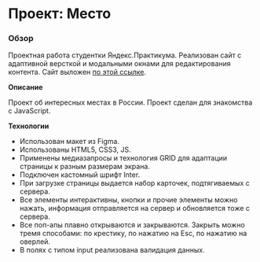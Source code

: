 # Проект: Место

### Обзор
Проектная работа студентки Яндекс.Практикума.
Реализован сайт с адаптивной версткой и модальными окнами для редактирования контента.
Сайт выложен [по этой ссылке](https://tatiana-dorokhova.github.io/mesto/).

**Описание**

Проект об интересных местах в России.
Проект сделан для знакомства с JavaScript.


**Технологии**
* Использован макет из Figma.
* Использованы HTML5, CSS3, JS.
* Применены медиазапросы и технология GRID для адаптации страницы к разным размерам экрана.
* Подключен кастомный шрифт Inter.
* При загрузке страницы выдается набор карточек, подтягиваемых с сервера. 
* Все элементы интерактивны, кнопки и прочие элементы можно нажать, информация отправляется на сервер и обновляется тоже с сервера.
* Все поп-апы плавно открываются и закрываются. Закрыть можно тремя способами: по крестику, по нажатию на Esc, по нажатию на оверлей.
* В полях с типом input реализована валидация данных.